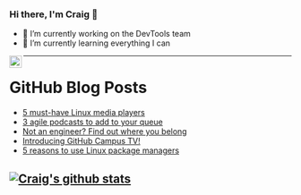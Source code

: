 ### Hi there, I'm Craig 👋

<!--
**CraigTeelFugro/CraigTeelFugro** is a ✨ _special_ ✨ repository because its `README.md` (this file) appears on your GitHub profile.

Here are some ideas to get you started:
-->

- 🔭 I’m currently working on the DevTools team
- 🌱 I’m currently learning everything I can

[<img align="left" alt="Craig Teel | LinkedIn" width="22px" src="https://cdn.jsdelivr.net/npm/simple-icons@v3/icons/linkedin.svg" />][linkedin]

---

# GitHub Blog Posts

<!-- BLOG-POST-LIST:START -->
- [5 must-have Linux media players](https://opensource.com/article/21/2/linux-media-players)
- [3 agile podcasts to add to your queue](https://opensource.com/article/21/2/podcasts)
- [Not an engineer? Find out where you belong](https://opensource.com/article/21/2/advice-non-technical)
- [Introducing GitHub Campus TV!](https://github.blog/2021-02-17-introducing-github-campus-tv/)
- [5 reasons to use Linux package managers](https://opensource.com/article/21/2/linux-package-management)
<!-- BLOG-POST-LIST:END -->

## [![Craig's github stats](https://github-readme-stats.vercel.app/api?username=craigteelfugro)](https://github.com/anuraghazra/github-readme-stats)


[linkedin]: https://linkedin.com/in/craig-teel-b8786771
